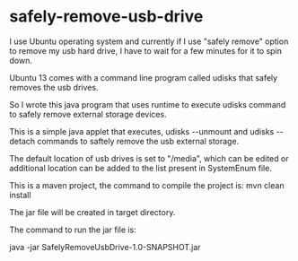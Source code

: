 safely-remove-usb-drive
=======================

I use Ubuntu operating system and currently if I use "safely remove" option to remove my usb hard drive, I have to wait for a few minutes for it to spin down.

Ubuntu 13 comes with a command line program called udisks that safely removes the usb drives.

So I wrote this java program that uses runtime to execute udisks command to safely remove external storage devices.

This is a simple java applet that executes, udisks --unmount and udisks --detach commands to saftely remove the usb external storage.

The default location of usb drives is set to "/media", which can be edited or additional location can be added to the list present in SystemEnum file. 

This is a maven project, the command to compile the project is: mvn clean install

The jar file will be created in target directory.

The command to run the jar file is:

java -jar SafelyRemoveUsbDrive-1.0-SNAPSHOT.jar


